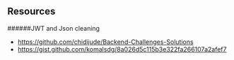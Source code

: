 ## Resources  
######JWT and Json cleaning 
- https://github.com/chidijude/Backend-Challenges-Solutions
- https://gist.github.com/komalsdg/8a026d5c115b3e322fa266107a2afef7
